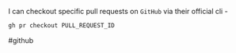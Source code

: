 I can checkout specific pull requests on `GitHub` via their official cli -

```sh
gh pr checkout PULL_REQUEST_ID
```

#github